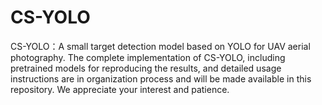 # CS-YOLO
CS-YOLO：A small target detection model based on YOLO for UAV aerial photography.
The complete implementation of CS-YOLO, including pretrained models for reproducing the results, and detailed usage instructions are in organization process and will be made available in this repository. We appreciate your interest and patience.
